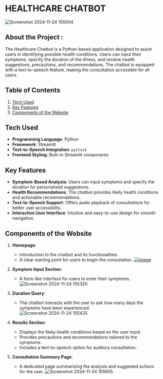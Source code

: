 # HEALTHCARE CHATBOT
![Screenshot 2024-11-24 155004](https://github.com/user-attachments/assets/4a251f0d-7405-4a6c-8655-1dc4637f19ec)



## About the Project : 
The Healthcare Chatbot is a Python-based application designed to assist users in identifying possible health conditions. Users can input their symptoms, specify the duration of the illness, and receive health suggestions, precautions, and recommendations. The chatbot is equipped with a text-to-speech feature, making the consultation accessible for all users.  


## Table of Contents   
1. [Tech Used](#Tech-Used)  
2. [Key Features](#Key-Features)  
3. [Components of the Website](#Components-of-the-Website)  


## Tech Used  
- **Programming Language**: Python  
- **Framework**: Streamlit  
- **Text-to-Speech Integration**: `pyttsx3`  
- **Frontend Styling**: Built-in Streamlit components  


## Key Features  
- **Symptom-Based Analysis**: Users can input symptoms and specify the duration for personalized suggestions.  
- **Health Recommendations**: The chatbot provides likely health conditions and actionable recommendations.  
- **Text-to-Speech Support**: Offers audio playback of consultations for better user accessibility.  
- **Interactive User Interface**: Intuitive and easy-to-use design for smooth navigation.  


## Components of the Website  
1. **Homepage**:  
   - Introduction to the chatbot and its functionalities.  
   - A clear starting point for users to begin the consultation.
[![image](https://github.com/user-attachments/assets/6adb8497-1be0-4b55-9b55-2169ffcb54be)
](https://github.com/user-attachments/assets/bc074420-944b-4498-a867-8eefe0041321)


2. **Symptom Input Section**:  
   - A form-like interface for users to enter their symptoms.
 ![Screenshot 2024-11-24 155320](https://github.com/user-attachments/assets/1b0873c7-b536-47d1-a2a8-ca3943ebc5b8)


3. **Duration Query**:  
   - The chatbot interacts with the user to ask how many days the symptoms have been experienced.
![Screenshot 2024-11-24 155425](https://github.com/user-attachments/assets/f664a1c0-5eb9-4f53-a7b4-3882d64be682)


4. **Results Section**:  
   - Displays the likely health conditions based on the user input.  
   - Provides precautions and recommendations tailored to the symptoms.  
   - Includes a text-to-speech option for auditory consultation.  

5. **Consultation Summary Page**:  
   - A dedicated page summarizing the analysis and suggested actions for the user.
 ![Screenshot 2024-11-24 155605](https://github.com/user-attachments/assets/6b8d7a51-ea9c-474c-a07d-583041c34342)

